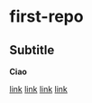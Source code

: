 # first-repo
## Subtitle

**Ciao**

[link](https://it.wikipedia.org/wiki/Mostro_di_Firenze)
[link](https://youtube.com/shorts/0XUol0ORowM?feature=shared)
[link](https://youtu.be/CVqsQ-9GLLE?feature=shared)
[link](https://youtu.be/D5K2ARgzLq0?feature=shared)
